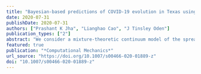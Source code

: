 ```yaml
---
title: "Bayesian-based predictions of COVID-19 evolution in Texas using multispecies mixture-theoretic continuum models"
date: 2020-07-31
publishDate: 2020-07-31
authors: ["Prashant K Jha", "Lianghao Cao", "J Tinsley Oden"]
publication_types: ["2"]
abstract: "We consider a mixture-theoretic continuum model of the spread of COVID-19 in Texas. The model consists of multiple coupled partial differential reaction–diffusion equations governing the evolution of susceptible, exposed, infectious, recovered, and deceased fractions of the total population in a given region. We consider the problem of model calibration, validation, and prediction following a Bayesian learning approach implemented in OPAL (the Occam Plausibility Algorithm). Our goal is to incorporate COVID-19 data to calibrate the model in real-time and make meaningful predictions and specify the confidence level in the prediction by quantifying the uncertainty in key quantities of interests. Our results show smaller mortality rates in Texas than what is reported in the literature. We predict 7003 deceased cases by September 1, 2020 in Texas with 95%CI 6802–7204. The model is validated for the total deceased cases, however, is found to be invalid for the total infected cases. We discuss possible improvements of the model."
featured: true
publication: "*Computational Mechanics*"
url_source: "https://doi.org/10.1007/s00466-020-01889-z"
doi: "10.1007/s00466-020-01889-z"
---
```


